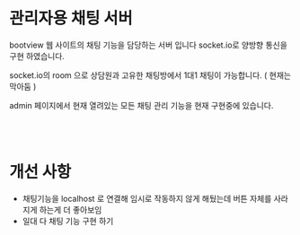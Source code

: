 # 관리자용 채팅 서버

bootview 웹 사이트의 채팅 기능을 담당하는 서버 입니다
socket.io로 양방향 통신을 구현 하였습니다.

socket.io의 room 으로 상담원과 고유한 채팅방에서 1대1 채팅이 가능합니다. ( 현재는 막아둠 )

admin 페이지에서 현재 열려있는 모든 채팅 관리 기능을 현재 구현중에 있습니다.

<br>
</br>

# 개선 사항
- 채팅기능을 localhost 로 연결해 임시로 작동하지 않게 해뒀는데 버튼 자체를 사라지게 하는게 더 좋아보임
- 일대 다 채팅 기능 구현 하기
